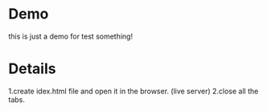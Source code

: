 # Demo
this is just a demo for test something!

# Details
1.create idex.html file and open it in the browser. (live server)
2.close all the tabs.
